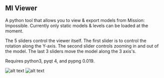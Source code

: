 ## MI Viewer

A python tool that allows you to view & export models from Mission: Impossible. Currently only static models & levels can be loaded at the moment.

The 5 sliders control the viewer itself. The first slider is to control the rotation along the Y-axis. The second slider controls zooming in and out of the model. The last 3 sliders move the model along the 3 axis's.

Requires python3, pyqt 4, and pypng 0.019.

![alt text](https://i.imgur.com/J4TpinM.png)
![alt text](https://i.imgur.com/YHNGGr6.png)
